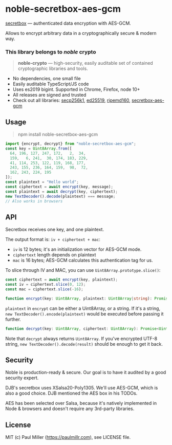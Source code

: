 # noble-secretbox-aes-gcm

[secretbox](https://nacl.cr.yp.to/secretbox.html) — authenticated data encryption with AES-GCM.

Allows to encrypt arbitrary data in a cryptographically secure & modern way.

### This library belongs to *noble* crypto

> **noble-crypto** — high-security, easily auditable set of contained cryptographic libraries and tools.

- No dependencies, one small file
- Easily auditable TypeScript/JS code
- Uses es2019 bigint. Supported in Chrome, Firefox, node 10+
- All releases are signed and trusted
- Check out all libraries:
  [secp256k1](https://github.com/paulmillr/noble-secp256k1),
  [ed25519](https://github.com/paulmillr/noble-ed25519),
  [ripemd160](https://github.com/paulmillr/noble-ripemd160),
  [secretbox-aes-gcm](https://github.com/paulmillr/noble-secretbox-aes-gcm)

## Usage

> npm install noble-secretbox-aes-gcm

```js
import {encrypt, decrypt} from "noble-secretbox-aes-gcm";
const key = Uint8Array.from([
  64, 196, 127, 247, 172,   2,  34,
  159,   6, 241,  30, 174, 183, 229,
  41, 114, 253, 122, 119, 168, 177,
  243, 155, 236, 164, 159,  98,  72,
  162, 243, 224, 195
]);
const plaintext = "Hello world";
const ciphertext = await encrypt(key, message);
const plaintext = await decrypt(key, ciphertext);
new TextDecoder().decode(plaintext) === message;
// Also works in browsers
```

## API

Secretbox receives one key, and one plaintext.

The output format is: `iv + ciphertext + mac`:

- `iv` is 12 bytes; it's an initialization vector for AES-GCM mode.
- `ciphertext` length depends on plaintext
- `mac` is 16 bytes; AES-GCM calculates this authentication tag for us.

To slice through IV and MAC, you can use `Uint8Array.prototype.slice()`:

```js
const ciphertext = await encrypt(key, plaintext);
const iv = ciphertext.slice(0, 12);
const mac = ciphertext.slice(-16);
```

```typescript
function encrypt(key: Uint8Array, plaintext: Uint8Array|string): Promise<Uint8Array>;
```

`plaintext` in `encrypt` can be either a Uint8Array, or a string. If it's a string,
`new TextDecoder().encode(plaintext)` would be executed before passing it further.

```typescript
function decrypt(key: Uint8Array, ciphertext: Uint8Array): Promise<Uint8Array>;
```

Note that `decrypt` always returns `Uint8Array`. If you've encrypted UTF-8 string,
`new TextDecoder().decode(result)` should be enough to get it back.

## Security

Noble is production-ready & secure. Our goal is to have it audited by a good security expert.

DJB's secretbox uses XSalsa20-Poly1305. We'll use AES-GCM, which is also a good choice. DJB mentioned the AES box in his TODOs.

AES has been selected over Salsa, because it's natively implemented in Node & browsers and doesn't require any 3rd-party libraries.

## License

MIT (c) Paul Miller (https://paulmillr.com), see LICENSE file.
